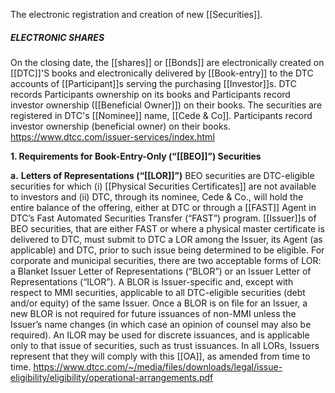 The electronic registration and creation of new [[Securities]].
##### ELECTRONIC SHARES

On the closing date, the [[shares]] or [[Bonds]] are electronically created on [[DTC]]'S books and electronically delivered by [[Book-entry]] to the DTC accounts of [[Participant]]s serving the purchasing [[Investor]]s. DTC records Participants ownership on its books and Participants record investor ownership ([[Beneficial Owner]]) on their books. The securities are registered in DTC's [[Nominee]] name, [[Cede & Co]]. Participants record investor ownership (beneficial owner) on their books.
https://www.dtcc.com/issuer-services/index.html

**1. Requirements for Book-Entry-Only (“[[BEO]]”) Securities**

**a.** **Letters of Representations (“[[LOR]]”)**
BEO securities are DTC-eligible securities for which (i) [[Physical Securities Certificates]] are not available to investors and (ii) DTC, through its nominee, Cede & Co., will hold the entire balance of the offering, either at DTC or through a [[FAST]] Agent in DTC’s Fast Automated Securities Transfer (“FAST”) program. [[Issuer]]s of BEO securities, that are either FAST or where a physical master certificate is delivered to DTC, must submit to DTC a LOR among the Issuer, its Agent (as applicable) and DTC, prior to such issue being determined to be eligible. For corporate and municipal securities, there are two acceptable forms of LOR: a Blanket Issuer Letter of Representations (“BLOR”) or an Issuer Letter of Representations (“ILOR”). A BLOR is Issuer-specific and, except with respect to MMI securities, applicable to all DTC-eligible securities (debt and/or equity) of the same Issuer. Once a BLOR is on file for an Issuer, a new BLOR is not required for future issuances of non-MMI unless the Issuer’s name changes (in which case an opinion of counsel may also be required). An ILOR may be used for discrete issuances, and is applicable only to that issue of securities, such as trust issuances. In all LORs, Issuers represent that they will comply with this [[OA]], as amended from time to time.
https://www.dtcc.com/~/media/files/downloads/legal/issue-eligibility/eligibility/operational-arrangements.pdf


